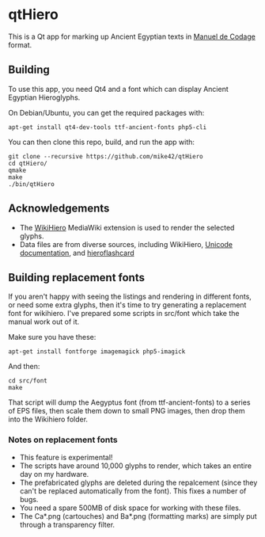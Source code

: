 qtHiero
================================

This is a Qt app for marking up Ancient Egyptian texts in [Manuel de Codage](http://en.wikipedia.org/wiki/Manuel_de_Codage) format.

Building
--------
To use this app, you need Qt4 and a font which can display Ancient Egyptian Hieroglyphs.

On Debian/Ubuntu, you can get the required packages with:

    apt-get install qt4-dev-tools ttf-ancient-fonts php5-cli
    
You can then clone this repo, build, and run the app with:

    git clone --recursive https://github.com/mike42/qtHiero
    cd qtHiero/
    qmake
    make
    ./bin/qtHiero

Acknowledgements
----------------
* The [WikiHiero](http://www.mediawiki.org/wiki/Extension:WikiHiero) MediaWiki extension is used to render the selected glyphs.
* Data files are from diverse sources, including WikiHiero, [Unicode documentation](http://www.unicode.org/charts/PDF/U13000.pdf), and [hieroflashcard](http://www.mettetevicomodi.it/hieroflashcard/hfc_index.html)

Building replacement fonts
--------------------------
If you aren't happy with seeing the listings and rendering in different fonts, or need some extra glyphs, then it's time to try generating a replacement font for wikihiero. I've prepared some scripts in src/font which take the manual work out of it.

Make sure you have these:

    apt-get install fontforge imagemagick php5-imagick

And then:

	cd src/font
    make

That script will dump the Aegyptus font (from ttf-ancient-fonts) to a series of EPS files,
then scale them down to small PNG images, then drop them into the Wikihiero folder.

### Notes on replacement fonts
* This feature is experimental!
* The scripts have around 10,000 glyphs to render, which takes an entire day on my hardware.
* The prefabricated glyphs are deleted during the repalcement (since they can't be replaced automatically from the font). This fixes a number of bugs.
* You need a spare 500MB of disk space for working with these files.
* The Ca*.png (cartouches) and Ba*.png (formatting marks) are simply put through a transparency filter.
